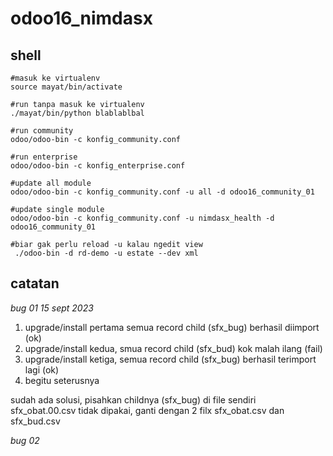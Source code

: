 # odoo16_nimdasx

## shell

```shell
#masuk ke virtualenv
source mayat/bin/activate

#run tanpa masuk ke virtualenv
./mayat/bin/python blablablbal

#run community
odoo/odoo-bin -c konfig_community.conf 

#run enterprise
odoo/odoo-bin -c konfig_enterprise.conf

#update all module
odoo/odoo-bin -c konfig_community.conf -u all -d odoo16_community_01

#update single module
odoo/odoo-bin -c konfig_community.conf -u nimdasx_health -d odoo16_community_01

#biar gak perlu reload -u kalau ngedit view
 ./odoo-bin -d rd-demo -u estate --dev xml

```

## catatan

*bug 01 15 sept 2023*
1. upgrade/install pertama semua record child (sfx_bug) berhasil diimport (ok)
2. upgrade/install kedua, smua record child (sfx_bud) kok malah ilang (fail)
3. upgrade/install ketiga, semua record child (sfx_bug) berhasil terimport lagi (ok)
4. begitu seterusnya

sudah ada solusi, pisahkan childnya (sfx_bug) di file sendiri  
sfx_obat.00.csv tidak dipakai, ganti dengan 2 filx sfx_obat.csv dan sfx_bud.csv  

*bug 02*

